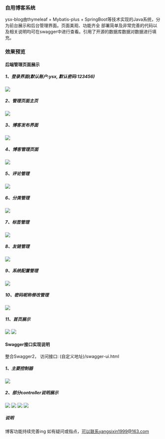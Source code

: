### 自用博客系统
ysx-blog由thymeleaf + Mybatis-plus + SpringBoot等技术实现的Java系统，分为前台展示和后台管理界面。页面美观、功能齐全
部署简单及非常完善的代码以及相关说明均可在swagger中进行查看。引用了开源的数据库数据对数据进行填充。

### 效果预览
#### 后端管理页面展示
##### 1、登录界面(默认账户:ysx, 默认密码:123456)
![](static-files/login.png)
##### 2、管理页面主页
![](static-files/adminIndex.png)
##### 3、博客发布界面
![](static-files/blogAdd.png)
##### 4、博客管理页面
![](static-files/adminBlog.png)
##### 5、评论管理
![](static-files/blogComment.png)
##### 6、分类管理
![](static-files/blogCategory.png)
##### 7、标签管理
![](static-files/adminTag.png)
##### 8、友链管理
![](static-files/adminLink.png)
##### 9、系统配置管理
![](static-files/adminConfig.png)
##### 10、密码昵称修改管理
![](static-files/adminPWD.png)
##### 11、首页展示
![](static-files/mainBlog.png)
![](static-files/mainBlog1.png)

#### Swagger接口实现说明
整合Swagger2， 访问接口: (自定义地址)/swagger-ui.html
##### 1、主要控制器
![](static-files/Controllers.png)
##### 2、部分controller说明展示
![](static-files/Controller1.png)
![](static-files/Controller2.png)
![](static-files/Controller3.png)
![](static-files/Controller4.png)



##### 说明
博客功能持续完善ing
如有疑问或指点，可以联系yangsixin1999@163.com
